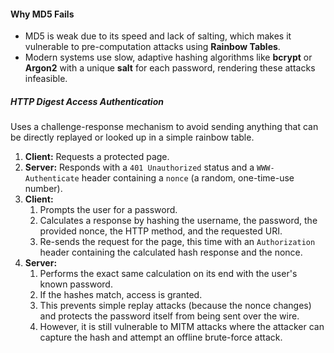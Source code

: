 #### Why MD5 Fails
- MD5 is weak due to its speed and lack of salting, which makes it vulnerable to pre-computation attacks using **Rainbow Tables**.
- Modern systems use slow, adaptive hashing algorithms like **bcrypt** or **Argon2** with a unique **salt** for each password, rendering these attacks infeasible.

##### HTTP Digest Access Authentication
Uses a challenge-response mechanism to avoid sending anything that can be directly replayed or looked up in a simple rainbow table.
1. **Client:** Requests a protected page.
2. **Server:** Responds with a `401 Unauthorized` status and a `WWW-Authenticate` header containing a `nonce` (a random, one-time-use number).
3. **Client:**
	1. Prompts the user for a password.
	2. Calculates a response by hashing the username, the password, the provided nonce, the HTTP method, and the requested URI.
	3. Re-sends the request for the page, this time with an `Authorization` header containing the calculated hash response and the nonce.
4. **Server:**
	1. Performs the exact same calculation on its end with the user's known password.
	2. If the hashes match, access is granted.
	3. This prevents simple replay attacks (because the nonce changes) and protects the password itself from being sent over the wire.
	4. However, it is still vulnerable to MITM attacks where the attacker can capture the hash and attempt an offline brute-force attack.
